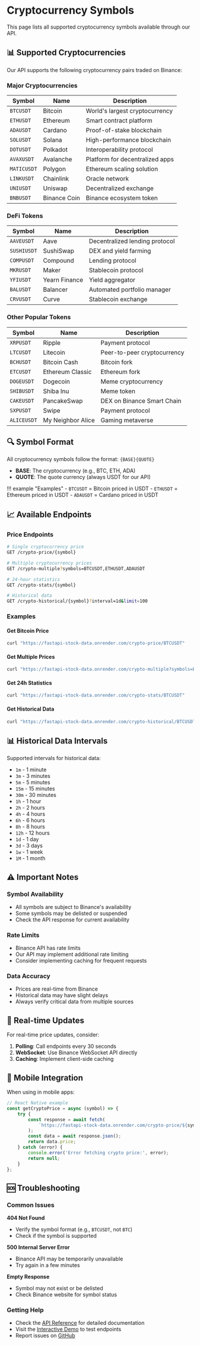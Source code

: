 # Cryptocurrency Symbols

This page lists all supported cryptocurrency symbols available through our API.

## 📊 Supported Cryptocurrencies

Our API supports the following cryptocurrency pairs traded on Binance:

### Major Cryptocurrencies

| Symbol | Name | Description |
|--------|------|-------------|
| `BTCUSDT` | Bitcoin | World's largest cryptocurrency |
| `ETHUSDT` | Ethereum | Smart contract platform |
| `ADAUSDT` | Cardano | Proof-of-stake blockchain |
| `SOLUSDT` | Solana | High-performance blockchain |
| `DOTUSDT` | Polkadot | Interoperability protocol |
| `AVAXUSDT` | Avalanche | Platform for decentralized apps |
| `MATICUSDT` | Polygon | Ethereum scaling solution |
| `LINKUSDT` | Chainlink | Oracle network |
| `UNIUSDT` | Uniswap | Decentralized exchange |
| `BNBUSDT` | Binance Coin | Binance ecosystem token |

### DeFi Tokens

| Symbol | Name | Description |
|--------|------|-------------|
| `AAVEUSDT` | Aave | Decentralized lending protocol |
| `SUSHIUSDT` | SushiSwap | DEX and yield farming |
| `COMPUSDT` | Compound | Lending protocol |
| `MKRUSDT` | Maker | Stablecoin protocol |
| `YFIUSDT` | Yearn Finance | Yield aggregator |
| `BALUSDT` | Balancer | Automated portfolio manager |
| `CRVUSDT` | Curve | Stablecoin exchange |

### Other Popular Tokens

| Symbol | Name | Description |
|--------|------|-------------|
| `XRPUSDT` | Ripple | Payment protocol |
| `LTCUSDT` | Litecoin | Peer-to-peer cryptocurrency |
| `BCHUSDT` | Bitcoin Cash | Bitcoin fork |
| `ETCUSDT` | Ethereum Classic | Ethereum fork |
| `DOGEUSDT` | Dogecoin | Meme cryptocurrency |
| `SHIBUSDT` | Shiba Inu | Meme token |
| `CAKEUSDT` | PancakeSwap | DEX on Binance Smart Chain |
| `SXPUSDT` | Swipe | Payment protocol |
| `ALICEUSDT` | My Neighbor Alice | Gaming metaverse |

## 🔍 Symbol Format

All cryptocurrency symbols follow the format: `{BASE}{QUOTE}`

- **BASE**: The cryptocurrency (e.g., BTC, ETH, ADA)
- **QUOTE**: The quote currency (always USDT for our API)

!!! example "Examples"
    - `BTCUSDT` = Bitcoin priced in USDT
    - `ETHUSDT` = Ethereum priced in USDT
    - `ADAUSDT` = Cardano priced in USDT

## 📈 Available Endpoints

### Price Endpoints

```bash
# Single cryptocurrency price
GET /crypto-price/{symbol}

# Multiple cryptocurrency prices
GET /crypto-multiple?symbols=BTCUSDT,ETHUSDT,ADAUSDT

# 24-hour statistics
GET /crypto-stats/{symbol}

# Historical data
GET /crypto-historical/{symbol}?interval=1d&limit=100
```

### Examples

#### Get Bitcoin Price
```bash
curl "https://fastapi-stock-data.onrender.com/crypto-price/BTCUSDT"
```

#### Get Multiple Prices
```bash
curl "https://fastapi-stock-data.onrender.com/crypto-multiple?symbols=BTCUSDT,ETHUSDT,SOLUSDT"
```

#### Get 24h Statistics
```bash
curl "https://fastapi-stock-data.onrender.com/crypto-stats/BTCUSDT"
```

#### Get Historical Data
```bash
curl "https://fastapi-stock-data.onrender.com/crypto-historical/BTCUSDT?interval=1d&limit=30"
```

## 📊 Historical Data Intervals

Supported intervals for historical data:

- `1m` - 1 minute
- `3m` - 3 minutes
- `5m` - 5 minutes
- `15m` - 15 minutes
- `30m` - 30 minutes
- `1h` - 1 hour
- `2h` - 2 hours
- `4h` - 4 hours
- `6h` - 6 hours
- `8h` - 8 hours
- `12h` - 12 hours
- `1d` - 1 day
- `3d` - 3 days
- `1w` - 1 week
- `1M` - 1 month

## ⚠️ Important Notes

### Symbol Availability
- All symbols are subject to Binance's availability
- Some symbols may be delisted or suspended
- Check the API response for current availability

### Rate Limits
- Binance API has rate limits
- Our API may implement additional rate limiting
- Consider implementing caching for frequent requests

### Data Accuracy
- Prices are real-time from Binance
- Historical data may have slight delays
- Always verify critical data from multiple sources

## 🔄 Real-time Updates

For real-time price updates, consider:

1. **Polling**: Call endpoints every 30 seconds
2. **WebSocket**: Use Binance WebSocket API directly
3. **Caching**: Implement client-side caching

## 📱 Mobile Integration

When using in mobile apps:

```javascript
// React Native example
const getCryptoPrice = async (symbol) => {
    try {
        const response = await fetch(
            `https://fastapi-stock-data.onrender.com/crypto-price/${symbol}`
        );
        const data = await response.json();
        return data.price;
    } catch (error) {
        console.error('Error fetching crypto price:', error);
        return null;
    }
};
```

## 🆘 Troubleshooting

### Common Issues

**404 Not Found**
- Verify the symbol format (e.g., `BTCUSDT`, not `BTC`)
- Check if the symbol is supported

**500 Internal Server Error**
- Binance API may be temporarily unavailable
- Try again in a few minutes

**Empty Response**
- Symbol may not exist or be delisted
- Check Binance website for symbol status

### Getting Help

- Check the [API Reference](../api/crypto.md) for detailed documentation
- Visit the [Interactive Demo](../crypto_demo.html) to test endpoints
- Report issues on [GitHub](https://github.com/OMCHOKSI108/FastAPI-Stock-data-)
